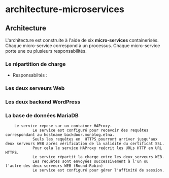 # architecture-microservices

## Architecture
L'architecture est construite à l'aide de six __micro-services__ containerisés. Chaque micro-service correspond à un processus. Chaque micro-service porte une ou plusieurs responsabilités.

### Le répartition de charge 
* Responsabiltés :
### Les deux serveurs Web
### Les deux backend WordPress
### La base de données MariaDB


		Le service repose sur un container HAProxy.
                Le service est configuré pour recevoir des requêtes correspondant au hostname backdoor.monblog.etna.
                Seuls les requêtes en  HTTPS pourront arriver jusqu'aux deux serveurs WEB après vérification de la validité du certificat SSL.
                Pour cela le service HAProxy reécrit les URLs HTTP en URL HTTPS.
                Le service répartit la charge entre les deux serveurs WEB.
                Les requêtes sont envoyées successivement à l'un ou l'autre des deux serveurs WEB (Round-Robin)
                Le service est configuré pour gérer l'affinité de session.
		
		
